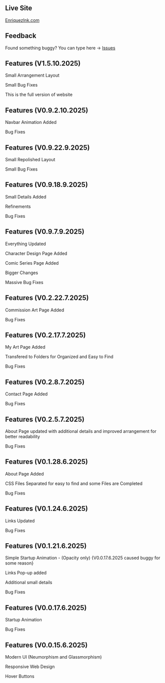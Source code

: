 ## Live Site  
<a href="https://ethanenriquez.github.io/enriquezink.com" target="_blank" rel="noopener noreferrer">EnriquezInk.com</a>

## Feedback  
Found something buggy? You can type here → [Issues](https://github.com/Ethanenriquez/enriquezink.com/issues)

## Features (V1.5.10.2025)
Small Arrangement Layout

Small Bug Fixes

This is the full version of website

## Features (V0.9.2.10.2025)
Navbar Animation Added

Bug Fixes

## Features (V0.9.22.9.2025)
Small Repolished Layout

Small Bug Fixes

## Features (V0.9.18.9.2025)
Small Details Added

Refinements

Bug Fixes

## Features (V0.9.7.9.2025)
Everything Updated

Character Design Page Added

Comic Series Page Added

Bigger Changes

Massive Bug Fixes

## Features (V0.2.22.7.2025)
Commission Art Page Added

Bug Fixes

## Features (V0.2.17.7.2025)
My Art Page Added

Transfered to Folders for Organized and Easy to Find

Bug Fixes

## Features (V0.2.8.7.2025)
Contact Page Added

Bug Fixes

## Features (V0.2.5.7.2025)
About Page updated with additional details and improved arrangement for better readability

Bug Fixes

## Features (V0.1.28.6.2025)
About Page Added

CSS Files Separated for easy to find and some Files are Completed

Bug Fixes

## Features (V0.1.24.6.2025)
Links Updated

Bug Fixes

## Features (V0.1.21.6.2025)
Simple Startup Animation - (Opacity only) {V0.0.17.6.2025 caused buggy for some reason}

Links Pop-up added

Additional small details

Bug Fixes

## Features (V0.0.17.6.2025)
Startup Animation

Bug Fixes 

## Features (V0.0.15.6.2025)  
Modern UI (Neumorphism and Glassmorphism)

Responsive Web Design

Hover Buttons
